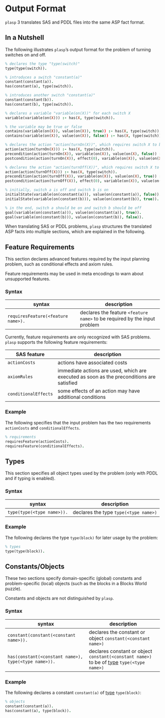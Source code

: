 # Output Format

`plasp` 3 translates SAS and PDDL files into the same ASP fact format.

## In a Nutshell

The following illustrates `plasp`’s output format for the problem of turning switches on and off.

```prolog
% declares the type "type(switch)"
type(type(switch)).

% introduces a switch "constant(a)"
constant(constant(a)).
has(constant(a), type(switch)).

% introduces another switch "constant(a)"
constant(constant(b)).
has(constant(b), type(switch)).

% declares a variable "variable(on(X))" for each switch X
variable(variable(on(X))) :- has(X, type(switch)).

% the variable may be true or false
contains(variable(on(X)), value(on(X)), true)) :- has(X, type(switch)).
contains(variable(on(X)), value(on(X)), false)) :- has(X, type(switch)).

% declares the action "action(turnOn(X))", which requires switch X to be off and then turns it on
action(action(turnOn(X))) :- has(X, type(switch)).
precondition(action(turnOn(X)), variable(on(X)), value(on(X), false)) :- has(X, type(switch)).
postcondition(action(turnOn(X)), effect(0), variable(on(X)), value(on(X), true)) :- has(X, type(switch)).

% declares the action "action(turnOff(X))", which requires switch X to be on and then turns it off
action(action(turnOff(X))) :- has(X, type(switch)).
precondition(action(turnOff(X)), variable(on(X)), value(on(X), true)) :- has(X, type(switch)).
postcondition(action(turnOff(X)), effect(0), variable(on(X)), value(on(X), false)) :- has(X, type(switch)).

% initially, switch a is off and switch b is on
initialState(variable(on(constant(a))), value(on(constant(a)), false)).
initialState(variable(on(constant(b))), value(on(constant(b)), true)).

% in the end, switch a should be on and switch b should be off
goal(variable(on(constant(a))), value(on(constant(a)), true)).
goal(variable(on(constant(b))), value(on(constant(b)), false)).
```

When translating SAS or PDDL problems, `plasp` structures the translated ASP facts into multiple sections, which are explained in the following.

## Feature Requirements

This section declares advanced features required by the input planning problem, such as conditional effects and axiom rules.

Feature requirements may be used in meta encodings to warn about unsupported features.

### Syntax

syntax | description
-------|------------
`requiresFeature(<feature name>).` | declares the feature `<feature name>` to be required by the input problem

Currently, feature requirements are only recognized with SAS problems.
`plasp` supports the following feature requirements:

SAS feature | description
------------|------------
`actionCosts` | actions have associated costs
`axiomRules` | immediate actions are used, which are executed as soon as the preconditions are satisfied
`conditionalEffects` | some effects of an action may have additional conditions

### Example

The following specifies that the input problem has the two requirements `actionCosts` and `conditionalEffects`.

```prolog
% requirements
requiresFeature(actionCosts).
requiresFeature(conditionalEffects).
```

## Types

This section specifies all object types used by the problem (only with PDDL and if typing is enabled).

### Syntax

syntax | description
-------|------------
`type(type(<type name>)).` | declares the type `type(<type name>)`

### Example

The following declares the type `type(block)` for later usage by the problem:

```prolog
% types
type(type(block)).
```

## Constants/Objects

These two sections specify domain-specific (global) constants and problem-specific (local) objects (such as the blocks in a Blocks World puzzle).

Constants and objects are not distinguished by `plasp`.

### Syntax

syntax | description
-------|------------
`constant(constant(<constant name>)).` | declares the constant or object `constant(<constant name>)`
`has(constant(<constant name>), type(<type name>)).` | declares constant or object `constant(<constant name>)` to be of [type](#type) `type(<type name>)`

### Example

The following declares a constant `constant(a)` of [type](#types) `type(block)`:

```prolog
% objects
constant(constant(a)).
has(constant(a), type(block)).
```
